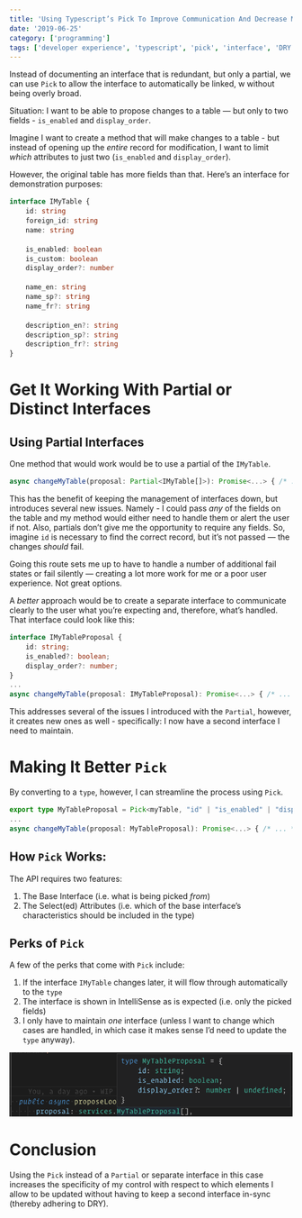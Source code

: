 ```yaml
---
title: 'Using Typescript’s Pick To Improve Communication And Decrease Maintenance'
date: '2019-06-25'
category: ['programming']
tags: ['developer experience', 'typescript', 'pick', 'interface', 'DRY']
---
```


Instead of documenting an interface that is redundant, but only a partial, we can use `Pick` to allow the interface to automatically be linked, w without being overly broad.

Situation: I want to be able to propose changes to a table — but only to two fields - `is_enabled` and `display_order`.

Imagine I want to create a method that will make changes to a table - but instead of opening up the _entire_ record for modification, I want to limit _which_ attributes to just two (`is_enabled` and `display_order`).

However, the original table has more fields than that. Here’s an interface for demonstration purposes:

```typescript
interface IMyTable {
    id: string
    foreign_id: string
    name: string

    is_enabled: boolean
    is_custom: boolean
    display_order?: number

    name_en: string
    name_sp?: string
    name_fr?: string

    description_en?: string
    description_sp?: string
    description_fr?: string
}
```

# Get It Working With Partial or Distinct Interfaces

## Using Partial Interfaces

One method that would work would be to use a partial of the `IMyTable`.

```typescript
async changeMyTable(proposal: Partial<IMyTable[]>): Promise<...> { /* ... */ }
```

This has the benefit of keeping the management of interfaces down, but introduces several new issues.
Namely - I could pass _any_ of the fields on the table and my method would either need to handle them or alert the user if not. Also, partials don’t give me the opportunity to require any fields. So, imagine `id` is necessary to find the correct record, but it’s not passed — the changes _should_ fail.

Going this route sets me up to have to handle a number of additional fail states or fail silently — creating a lot more work for me or a poor user experience. Not great options.

A _better_ approach would be to create a separate interface to communicate clearly to the user what you’re expecting and, therefore, what’s handled. That interface could look like this:

```typescript
interface IMyTableProposal {
    id: string;
    is_enabled?: boolean;
    display_order?: number;
}
...
async changeMyTable(proposal: IMyTableProposal): Promise<...> { /* ... */ }

```

This addresses several of the issues I introduced with the `Partial`, however, it creates new ones as well - specifically: I now have a second interface I need to maintain.

# Making It Better `Pick`

By converting to a `type`, however, I can streamline the process using `Pick`.

```typescript
export type MyTableProposal = Pick<myTable, "id" | "is_enabled" | "display_order">;
...
async changeMyTable(proposal: MyTableProposal): Promise<...> { /* ... */ }
```

## How `Pick` Works:

The API requires two features:

1. The Base Interface (i.e. what is being picked _from_)
2. The Select(ed) Attributes (i.e. which of the base interface’s characteristics should be included in the type)

## Perks of `Pick`

A few of the perks that come with `Pick` include:

1. If the interface `IMyTable` changes later, it will flow through automatically to the `type`
2. The interface is shown in IntelliSense as is expected (i.e. only the picked fields)
3. I only have to maintain _one_ interface (unless I want to change which cases are handled, in which case it makes sense I’d need to update the `type` anyway).

![](./pick-type-my-table.png)

# Conclusion

Using the `Pick` instead of a `Partial` or separate interface in this case increases the specificity of my control with respect to which elements I allow to be updated without having to keep a second interface in-sync (thereby adhering to DRY).
